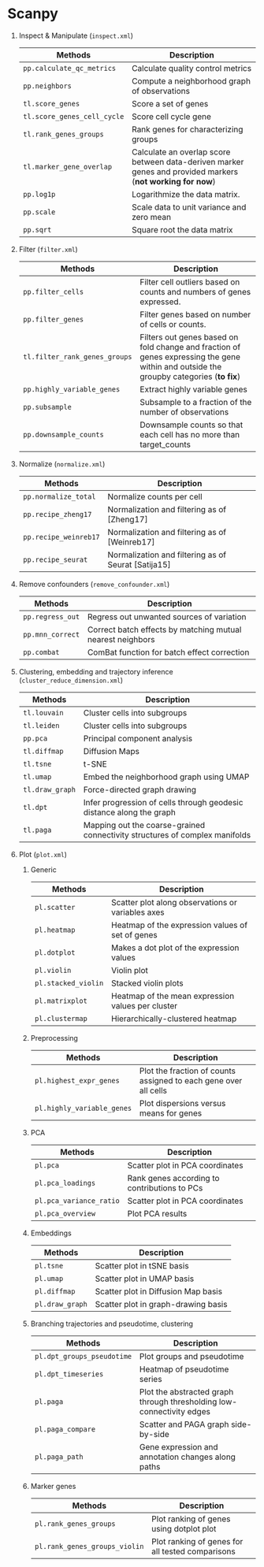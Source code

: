 Scanpy
======

1. Inspect & Manipulate (`inspect.xml`)

    Methods | Description
    --- | ---
    `pp.calculate_qc_metrics` | Calculate quality control metrics
    `pp.neighbors` | Compute a neighborhood graph of observations
    `tl.score_genes` | Score a set of genes
    `tl.score_genes_cell_cycle` | Score cell cycle gene
    `tl.rank_genes_groups` | Rank genes for characterizing groups
    `tl.marker_gene_overlap` | Calculate an overlap score between data-deriven marker genes and provided markers (**not working for now**)
    `pp.log1p` | Logarithmize the data matrix.
    `pp.scale` | Scale data to unit variance and zero mean
    `pp.sqrt` | Square root the data matrix

2. Filter (`filter.xml`)

    Methods | Description
    --- | ---
    `pp.filter_cells` | Filter cell outliers based on counts and numbers of genes expressed.
    `pp.filter_genes` | Filter genes based on number of cells or counts.
    `tl.filter_rank_genes_groups` | Filters out genes based on fold change and fraction of genes expressing the gene within and outside the groupby categories (**to fix**)
    `pp.highly_variable_genes` | Extract highly variable genes
    `pp.subsample` | Subsample to a fraction of the number of observations
    `pp.downsample_counts` | Downsample counts so that each cell has no more than target_counts

3. Normalize (`normalize.xml`)

    Methods | Description
    --- | ---
    `pp.normalize_total` | Normalize counts per cell
    `pp.recipe_zheng17` | Normalization and filtering as of [Zheng17]
    `pp.recipe_weinreb17` | Normalization and filtering as of [Weinreb17]
    `pp.recipe_seurat` | Normalization and filtering as of Seurat [Satija15]

4. Remove confounders (`remove_confounder.xml`)

    Methods | Description
    --- | ---
   `pp.regress_out` | Regress out unwanted sources of variation
   `pp.mnn_correct` | Correct batch effects by matching mutual nearest neighbors
   `pp.combat` | ComBat function for batch effect correction

5. Clustering, embedding and trajectory inference (`cluster_reduce_dimension.xml`)

    Methods | Description
    --- | ---
    `tl.louvain` | Cluster cells into subgroups
    `tl.leiden` | Cluster cells into subgroups
    `pp.pca` | Principal component analysis
    `tl.diffmap` | Diffusion Maps
    `tl.tsne` | t-SNE
    `tl.umap` | Embed the neighborhood graph using UMAP
    `tl.draw_graph` | Force-directed graph drawing
    `tl.dpt` | Infer progression of cells through geodesic distance along the graph
    `tl.paga` | Mapping out the coarse-grained connectivity structures of complex manifolds

6. Plot (`plot.xml`)

    1. Generic

        Methods | Description
        --- | ---
        `pl.scatter` | Scatter plot along observations or variables axes
        `pl.heatmap` | Heatmap of the expression values of set of genes
        `pl.dotplot` | Makes a dot plot of the expression values
        `pl.violin` | Violin plot
        `pl.stacked_violin` | Stacked violin plots
        `pl.matrixplot` | Heatmap of the mean expression values per cluster
        `pl.clustermap` | Hierarchically-clustered heatmap

    2. Preprocessing

        Methods | Description
        --- | ---
        `pl.highest_expr_genes` | Plot the fraction of counts assigned to each gene over all cells
        `pl.highly_variable_genes` | Plot dispersions versus means for genes

    3. PCA

        Methods | Description
        --- | ---
        `pl.pca` | Scatter plot in PCA coordinates
        `pl.pca_loadings` | Rank genes according to contributions to PCs
        `pl.pca_variance_ratio` | Scatter plot in PCA coordinates
        `pl.pca_overview` | Plot PCA results

    4. Embeddings

        Methods | Description
        --- | ---
        `pl.tsne` | Scatter plot in tSNE basis
        `pl.umap` | Scatter plot in UMAP basis
        `pl.diffmap` | Scatter plot in Diffusion Map basis
        `pl.draw_graph` | Scatter plot in graph-drawing basis

    5. Branching trajectories and pseudotime, clustering

        Methods | Description
        --- | ---
        `pl.dpt_groups_pseudotime` | Plot groups and pseudotime
        `pl.dpt_timeseries` | Heatmap of pseudotime series
        `pl.paga` | Plot the abstracted graph through thresholding low-connectivity edges
        `pl.paga_compare` | Scatter and PAGA graph side-by-side
        `pl.paga_path` | Gene expression and annotation changes along paths

    6. Marker genes

        Methods | Description
        --- | ---
        `pl.rank_genes_groups` | Plot ranking of genes using dotplot plot
        `pl.rank_genes_groups_violin` | Plot ranking of genes for all tested comparisons
